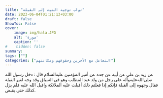 ```yaml
---
title: "ثواب توجيه الميت إلى القبلة"
date: 2023-06-04T01:21:13+03:00
draft: false
ShowToc: False
cover:
    image: img/hala.JPG
    alt: 'صورة'
    caption: ''
#    hidden: false
summary: 
tags: [""]
categories: ["التعامل مع الآخرين وحقوقهم ومكانتهم"]
---
```

عن زيد بن علي عن أبيه عن جده عن أمير المؤمنين عليه‌السلام
قال : دخل رسول الله صلى‌الله‌عليه‌وآله على رجل من ولد عبد المطلب وهو في السياق
وقد وجه لغير القبلة فقال وجهوه إلى القبلة فإنكم إذا فعلتم ذلك أقبلت
عليه الملائكة واقبل الله عليه فلم يزل كذلك حتى يقبض.




